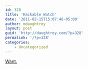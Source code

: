 ```yaml
---
id: 328
title: 'Hackable Watch'
date: '2011-02-15T15:07:46-05:00'
author: mdaughtrey
layout: post
guid: 'http://daughtrey.com/?p=328'
permalink: '/?p=328'
categories:
    - Uncategorized
---
```


[Want.](http://www.getinpulse.com/)